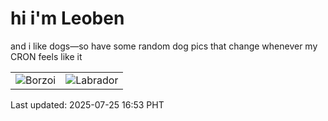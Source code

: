 # hi i'm Leoben

and i like dogs—so have some random dog pics that change whenever my CRON feels like it

|  |  |
|--------|----------|
| ![Borzoi](https://random-dog-vercel.vercel.app/api/random-borzoi?v=1753433589) | ![Labrador](https://random-dog-vercel.vercel.app/api/random-labrador?v=1753433589) |

Last updated: 2025-07-25 16:53 PHT
